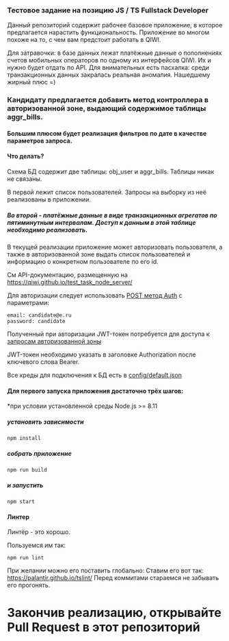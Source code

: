 ### Тестовое задание на позицию JS / TS Fullstack Developer

Данный репозиторий содержит рабочее базовое приложение, в которое предлагается нарастить функциональность.
Приложение во многом похоже на то, с чем вам предстоит работать в QIWI.

Для затравочки: в базе данных лежат платёжные данные о пополнениях счетов мобильных операторов по одному из интерфейсов QIWI.
Их и нужно будет отдать по API. Для внимательных есть пасхалка: среди транзакционных данных закралась реальная аномалия. Нашедшему жирный плюс =)

### Кандидату предлагается добавить метод контроллера в авторизованной зоне, выдающий содержимое таблицы aggr_bills.
#### Большим плюсом будет реализация фильтров по дате в качестве параметров запроса.

#### Что делать?

Схема БД содержит две таблицы: obj_user и aggr_bills. Таблицы никак не связаны.

В первой лежит список пользователей. Запросы на выборку из неё реализованы в приложении.
 
##### Во второй - платёжные данные в виде транзакционных агрегатов по пятиминутным интервалам. Доступ к данным в этой таблице необходимо реализовать. 

В текущей реализации приложение может авторизовать пользователя, 
а также в авторизованной зоне выдать список пользователей и информацию о конкретном пользователе по его id.

См API-документацию, размещенную на https://qiwi.github.io/test_task_node_server/

Для авторизации следует использовать [POST метод Auth](https://qiwi.github.io/test_task_node_server/#api-Auth) с параметрами:
```
email: candidate@e.ru
password: candidate
```


Полученный при авторизации JWT-токен потребуется для доступа к [запросам авторизованной зоны](https://qiwi.github.io/test_task_node_server/#api-User)

JWT-токен необходимо указать в заголовке Authorization после ключевого слова Bearer.

Все креды для подключения к БД есть в [config/default.json](https://github.com/qiwi/test_task_node_server/blob/master/config/default.json)

#### Для первого запуска приложения достаточно трёх шагов:
*при условии установленной среды Node.js >= 8.11

##### установить зависимости

```
npm install
```
##### собрать приложение
```
npm run build
``` 
 ##### и запустить
```
npm start
```

#### Линтер
Линтёр - это хорошо. 

Пользуемся им так:
```
npm run lint
```
При желании можно его поставить глобально: Ставим его вот так: https://palantir.github.io/tslint/
Перед коммитами стараемся не забывать его прогонять.

# Закончив реализацию, открывайте Pull Request в этот репозиторий